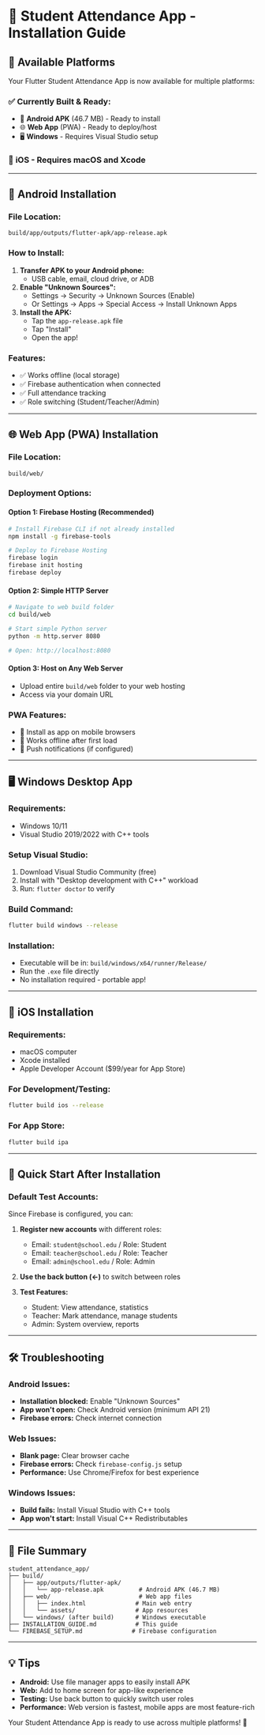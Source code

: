 # 📱 Student Attendance App - Installation Guide

## 🎯 Available Platforms

Your Flutter Student Attendance App is now available for multiple platforms:

### ✅ **Currently Built & Ready:**
- 🤖 **Android APK** (46.7 MB) - Ready to install
- 🌐 **Web App** (PWA) - Ready to deploy/host
- 🖥️ **Windows** - Requires Visual Studio setup

### 🍎 **iOS** - Requires macOS and Xcode

---

## 📲 Android Installation

### **File Location:**
```
build/app/outputs/flutter-apk/app-release.apk
```

### **How to Install:**
1. **Transfer APK to your Android phone:**
   - USB cable, email, cloud drive, or ADB
2. **Enable "Unknown Sources":**
   - Settings → Security → Unknown Sources (Enable)
   - Or Settings → Apps → Special Access → Install Unknown Apps
3. **Install the APK:**
   - Tap the `app-release.apk` file
   - Tap "Install"
   - Open the app!

### **Features:**
- ✅ Works offline (local storage)
- ✅ Firebase authentication when connected
- ✅ Full attendance tracking
- ✅ Role switching (Student/Teacher/Admin)

---

## 🌐 Web App (PWA) Installation

### **File Location:**
```
build/web/
```

### **Deployment Options:**

#### **Option 1: Firebase Hosting (Recommended)**
```bash
# Install Firebase CLI if not already installed
npm install -g firebase-tools

# Deploy to Firebase Hosting
firebase login
firebase init hosting
firebase deploy
```

#### **Option 2: Simple HTTP Server**
```bash
# Navigate to web build folder
cd build/web

# Start simple Python server
python -m http.server 8080

# Open: http://localhost:8080
```

#### **Option 3: Host on Any Web Server**
- Upload entire `build/web` folder to your web hosting
- Access via your domain URL

### **PWA Features:**
- 📱 Install as app on mobile browsers
- 🔄 Works offline after first load
- 🔔 Push notifications (if configured)

---

## 🖥️ Windows Desktop App

### **Requirements:**
- Windows 10/11
- Visual Studio 2019/2022 with C++ tools

### **Setup Visual Studio:**
1. Download Visual Studio Community (free)
2. Install with "Desktop development with C++" workload
3. Run: `flutter doctor` to verify

### **Build Command:**
```bash
flutter build windows --release
```

### **Installation:**
- Executable will be in: `build/windows/x64/runner/Release/`
- Run the `.exe` file directly
- No installation required - portable app!

---

## 🍎 iOS Installation

### **Requirements:**
- macOS computer
- Xcode installed
- Apple Developer Account ($99/year for App Store)

### **For Development/Testing:**
```bash
flutter build ios --release
```

### **For App Store:**
```bash
flutter build ipa
```

---

## 🚀 Quick Start After Installation

### **Default Test Accounts:**
Since Firebase is configured, you can:

1. **Register new accounts** with different roles:
   - Email: `student@school.edu` / Role: Student
   - Email: `teacher@school.edu` / Role: Teacher  
   - Email: `admin@school.edu` / Role: Admin

2. **Use the back button (←)** to switch between roles

3. **Test Features:**
   - Student: View attendance, statistics
   - Teacher: Mark attendance, manage students
   - Admin: System overview, reports

---

## 🛠️ Troubleshooting

### **Android Issues:**
- **Installation blocked:** Enable "Unknown Sources"
- **App won't open:** Check Android version (minimum API 21)
- **Firebase errors:** Check internet connection

### **Web Issues:**
- **Blank page:** Clear browser cache
- **Firebase errors:** Check `firebase-config.js` setup
- **Performance:** Use Chrome/Firefox for best experience

### **Windows Issues:**
- **Build fails:** Install Visual Studio with C++ tools
- **App won't start:** Install Visual C++ Redistributables

---

## 📁 File Summary

```
student_attendance_app/
├── build/
│   ├── app/outputs/flutter-apk/
│   │   └── app-release.apk          # Android APK (46.7 MB)
│   ├── web/                         # Web app files
│   │   ├── index.html              # Main web entry
│   │   └── assets/                 # App resources
│   └── windows/ (after build)      # Windows executable
├── INSTALLATION_GUIDE.md           # This guide
└── FIREBASE_SETUP.md              # Firebase configuration
```

---

## 💡 Tips

- **Android:** Use file manager apps to easily install APK
- **Web:** Add to home screen for app-like experience  
- **Testing:** Use back button to quickly switch user roles
- **Performance:** Web version is fastest, mobile apps are most feature-rich

Your Student Attendance App is ready to use across multiple platforms! 🎉